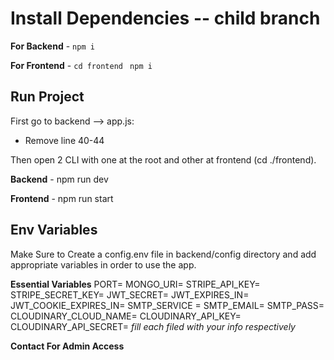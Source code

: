 # Install Dependencies -- child branch

**For Backend** - `npm i`

**For Frontend** - `cd frontend` ` npm i`

## Run Project

First go to backend --> app.js:

 - Remove line 40-44

Then open 2 CLI with one at the root and other at frontend (cd ./frontend).

**Backend** - npm run dev

**Frontend** - npm run start

## Env Variables

Make Sure to Create a config.env file in backend/config directory and add appropriate variables in order to use the app.

**Essential Variables**
PORT=
MONGO_URI=
STRIPE_API_KEY=
STRIPE_SECRET_KEY=
JWT_SECRET=
JWT_EXPIRES_IN=
JWT_COOKIE_EXPIRES_IN=
SMTP_SERVICE =
SMTP_EMAIL=
SMTP_PASS=
CLOUDINARY_CLOUD_NAME=
CLOUDINARY_API_KEY=
CLOUDINARY_API_SECRET=
_fill each filed with your info respectively_

**Contact For Admin Access**
